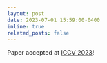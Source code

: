 ```yaml
---
layout: post
date: 2023-07-01 15:59:00-0400
inline: true
related_posts: false
---
```


Paper accepted at [ICCV 2023](https://iccv2023.thecvf.com/)!
